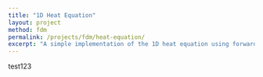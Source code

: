 ```yaml
---
title: "1D Heat Equation"
layout: project
method: fdm
permalink: /projects/fdm/heat-equation/
excerpt: "A simple implementation of the 1D heat equation using forward Euler method."
---
```

test123